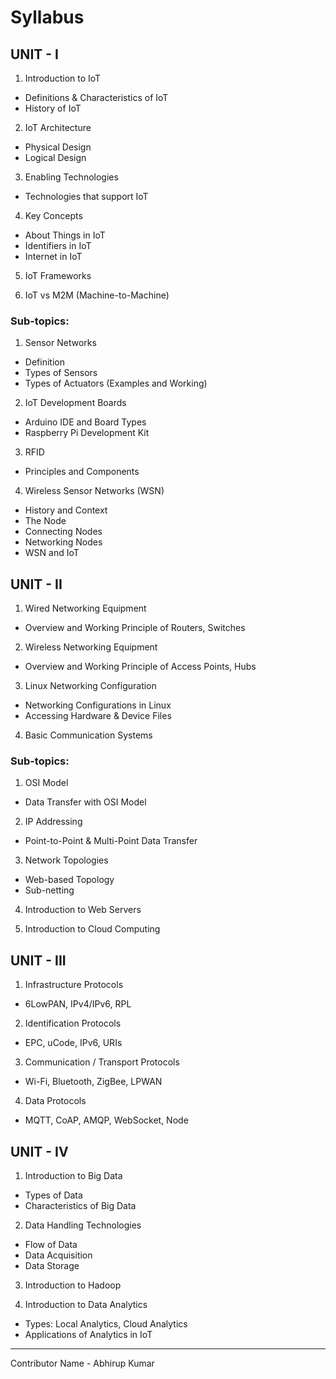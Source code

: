 # Syllabus

## UNIT - I

1. Introduction to IoT
  - Definitions & Characteristics of IoT
  - History of IoT

2. IoT Architecture
  - Physical Design
  - Logical Design

3. Enabling Technologies
  - Technologies that support IoT

4. Key Concepts
  - About Things in IoT
  - Identifiers in IoT
  - Internet in IoT

5. IoT Frameworks

6. IoT vs M2M (Machine-to-Machine)

### Sub-topics:
1. Sensor Networks
  - Definition
  - Types of Sensors
  - Types of Actuators (Examples and Working)

2. IoT Development Boards
  - Arduino IDE and Board Types
  - Raspberry Pi Development Kit

3. RFID
  - Principles and Components

4. Wireless Sensor Networks (WSN)
  - History and Context
  - The Node
  - Connecting Nodes
  - Networking Nodes
  - WSN and IoT

## UNIT - II

1. Wired Networking Equipment
  - Overview and Working Principle of Routers, Switches

2. Wireless Networking Equipment
  - Overview and Working Principle of Access Points, Hubs

3. Linux Networking Configuration
  - Networking Configurations in Linux
  - Accessing Hardware & Device Files

4. Basic Communication Systems

### Sub-topics:

1. OSI Model
  - Data Transfer with OSI Model

2. IP Addressing
  - Point-to-Point & Multi-Point Data Transfer

3. Network Topologies
  - Web-based Topology
  - Sub-netting

4. Introduction to Web Servers

5. Introduction to Cloud Computing

## UNIT - III
1. Infrastructure Protocols
  - 6LowPAN, IPv4/IPv6, RPL

2. Identification Protocols
  - EPC, uCode, IPv6, URIs

3. Communication / Transport Protocols
  - Wi-Fi, Bluetooth, ZigBee, LPWAN

4. Data Protocols
  - MQTT, CoAP, AMQP, WebSocket, Node

## UNIT - IV
1. Introduction to Big Data
  - Types of Data
  - Characteristics of Big Data

2. Data Handling Technologies
  - Flow of Data
  - Data Acquisition
  - Data Storage

3. Introduction to Hadoop

4. Introduction to Data Analytics
  - Types: Local Analytics, Cloud Analytics
  - Applications of Analytics in IoT


---
Contributor Name - Abhirup Kumar
